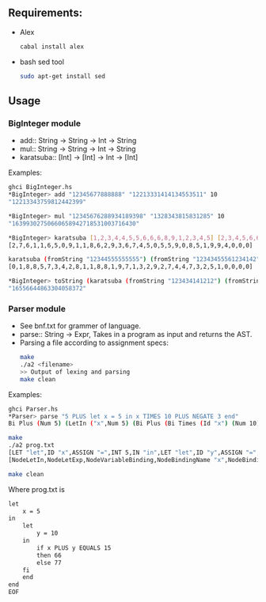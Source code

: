 ## Requirements:
- Alex
   ```bash
   cabal install alex
   ```
- bash sed tool 
   ```bash
   sudo apt-get install sed
   ```

## Usage

### BigInteger module
- add:: String -> String -> Int -> String
- mul:: String -> String -> Int -> String
- karatsuba:: [Int] -> [Int] -> Int -> [Int]

Examples:
```bash
ghci BigInteger.hs
*BigInteger> add "12345677888888" "12213331414134553511" 10
"12213343759812442399"

*BigInteger> mul "12345676288934189398" "1328343815831285" 10
"16399302750660658942718531003716430"

*BigInteger> karatsuba [1,2,3,4,4,5,5,6,6,6,8,9,1,2,3,4,5] [2,3,4,5,6,6,7,7,7,8,8,8,1,9] 10
[2,7,6,1,1,6,5,0,9,1,1,8,6,2,9,3,6,7,4,5,0,5,5,9,0,8,5,1,9,9,4,0,0,0]

karatsuba (fromString "12344555555555") (fromString "12343455561234142") 10
[0,1,8,8,5,7,3,4,2,8,1,1,8,8,1,9,7,1,3,2,9,2,7,4,4,7,3,2,5,1,0,0,0,0]

*BigInteger> toString (karatsuba (fromString "123434141212") (fromString "134133431") 10)
"16556644863304058372"
```


### Parser module
- See bnf.txt for grammer of language.
- parse:: String -> Expr, Takes in a program as input and returns the AST. 
- Parsing a file according to assignment specs:
  ```bash
  make
  ./a2 <filename>
  >> Output of lexing and parsing
  make clean
  ```

Examples:

```bash
ghci Parser.hs
*Parser> parse "5 PLUS let x = 5 in x TIMES 10 PLUS NEGATE 3 end"
Bi Plus (Num 5) (LetIn ("x",Num 5) (Bi Plus (Bi Times (Id "x") (Num 10)) (Uni Negate (Num 3))))
```

```bash
make
./a2 prog.txt
[LET "let",ID "x",ASSIGN "=",INT 5,IN "in",LET "let",ID "y",ASSIGN "=",INT 10,IN "in",IF "if",ID "x",PLUS "PLUS",ID "y",EQUALS "EQUALS",INT 15,THEN "then",INT 66,ELSE "else",INT 77,FI "fi",END "end",END "end",EOF "EOF"]
[NodeLetIn,NodeLetExp,NodeVariableBinding,NodeBindingName "x",NodeBindingVal,LeafNum 5,NodeInExp,NodeLetIn,NodeLetExp,NodeVariableBinding,NodeBindingName "y",NodeBindingVal,LeafNum 10,NodeInExp,NodeIfThenElse,NodeIfExp,NodeBinOp Equals,NodeBinOp Plus,LeafVar "x",LeafVar "y",LeafNum 15,NodeThenExp,LeafNum 66,NodeElseExp,LeafNum 77]

make clean
```

Where prog.txt is 
```txt
let 
    x = 5
in
    let 
        y = 10
    in
        if x PLUS y EQUALS 15 
        then 66
        else 77
    fi  
    end
end
EOF
```




